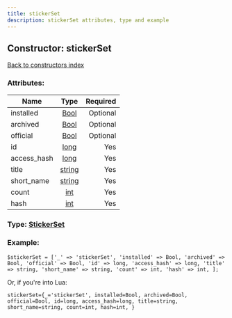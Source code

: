 ```yaml
---
title: stickerSet
description: stickerSet attributes, type and example
---
```

## Constructor: stickerSet  
[Back to constructors index](index.md)



### Attributes:

| Name     |    Type       | Required |
|----------|:-------------:|---------:|
|installed|[Bool](../types/Bool.md) | Optional|
|archived|[Bool](../types/Bool.md) | Optional|
|official|[Bool](../types/Bool.md) | Optional|
|id|[long](../types/long.md) | Yes|
|access\_hash|[long](../types/long.md) | Yes|
|title|[string](../types/string.md) | Yes|
|short\_name|[string](../types/string.md) | Yes|
|count|[int](../types/int.md) | Yes|
|hash|[int](../types/int.md) | Yes|



### Type: [StickerSet](../types/StickerSet.md)


### Example:

```
$stickerSet = ['_' => 'stickerSet', 'installed' => Bool, 'archived' => Bool, 'official' => Bool, 'id' => long, 'access_hash' => long, 'title' => string, 'short_name' => string, 'count' => int, 'hash' => int, ];
```  

Or, if you're into Lua:  


```
stickerSet={_='stickerSet', installed=Bool, archived=Bool, official=Bool, id=long, access_hash=long, title=string, short_name=string, count=int, hash=int, }

```


